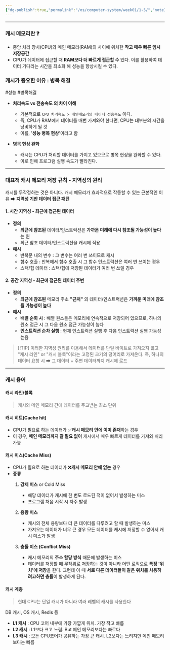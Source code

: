 ```yaml
---
{"dg-publish":true,"permalink":"/os/computer-system/week01/1-5/","noteIcon":"","created":"2025-07-12T23:31:40.713+09:00","updated":"2025-07-13T20:57:21.657+09:00"}
---
```



--- 
### 캐시 메모리란 ❓

- 중앙 처리 장치(CPU)와 메인 메모리(RAM)의 사이에 위치한 **작고 매우 빠른 임시 저장공간** 
- CPU가 데이터에 접근할 때 **RAM보다 더 빠르게 접근할 수** 있다. 이를 활용하여 데이터 기다리는 시간을 최소화 해 성능을 향상시킬 수 있다.

### 캐시가 중요한 이유 : 병목 해결 
#성능  #병목해결 

- **처리속도 vs 전송속도 의 차이 이해** 
	- 기본적으로 `CPU 처리속도 > 메인메모리의 데이터 전송속도` 이다.
	- 즉, CPU가 RAM에서 데이터를 매번 가져와야 한다면, CPU는 대부분의 시간을 낭비하게 될 것 
	- 이를, '**성능 병목 현상**'이라고 함 
	  
- **병목 현상 완화**
	- 캐시는 CPU가 처리할 데이터를 가지고 있으므로 병목 현상을 완화할 수 있다.
	- 이로 인해 프로그램 실행 속도가 빨라진다.
--- 
### 대표적 캐시 메모리 저장 규칙 - 지역성의 원리 

캐시를 무작정하는 것은 아니다.
캐시 메모리가 효과적으로 작동할 수 있는 근본적인 이유 ➡ **지역성 기반 데이터 접근 패턴** 

#### 1. 시간 지역성 - 최근에 접근된 데이터 
- **정의** 
	- **최근에 참조된** 데이터/인스트럭션은 **가까운 미래에 다시 참조될 가능성이 높다**는 원
	- 최근 참조 데이터/인스트럭션을 캐시에 적용 
- **예시**
	- 반복문 내의 변수 : 그 변수는 여러 번 쓰이므로 캐시 
	- 함수 호출 : 반복해서 함수 호출 시 그 함수 인스트럭션은 여러 번 쓰이는 경우 
	- 스택/힙 데이터 : 스택/힙에 저장된 데이터가 여러 번 쓰일 경우 

#### 2. 공간 지역성 - 최근에 접근된 데이터 주변
- **정의**
	- **최근에 참조된** 메모리 주소 **"근처"** 의 데이터/인스트럭션은 **가까운 미래에 참조될 가능성이 높다**
- **예시**
	- **배열 순회 시** : 배열 원소들은 메모리에 연속적으로 저장되어 있으므로, 하나의 원소 접근 시 그 다음 원소 접근 가능성이 높다
	- **인스트럭션 순차 실행** : 현재 인스트럭션 실행 후 다음 인스트럭션 실행 가능성 높음 


> [!TIP] 이러한 지역성 원리를 이용해서 데이터를 단일 바이트로 가져오지 않고 "캐시 라인" or "캐시 블록"이라는 고정된 크기의 덩어리로 가져온다.
> 즉, 하나의 데이터 요청 시 ➡ 그 데이터 + 주변 데이터까지 캐시에 로드 

--- 
### 캐시 용어 

#### 캐시 라인/블록 
> 캐시와 메인 메모리 간에 데이터를 주고받는 최소 단위 

#### 캐시 히트(Cache hit)
- CPU가 필요로 하는 데이터가 ✅**캐시 메모리 안에 이미 존재**하는 경우 
- 이 경우, **메인 메모리까지 갈 필요 없이** 캐시에서 매우 빠르게 데이터를 가져와 처리 가능 

#### 캐시 미스(Cache Miss)
- CPU가 필요로 하는 데이터가 ❌**캐시 메모리 안에 없는** 경우
- **종류**
	1. **강제 미스** or Cold Miss
		- 해당 데이터가 캐시에 한 번도 로드된 적이 없어서 발생하는 미스 
		- 프로그램 처음 시작 시 자주 발생 
		  
	2. **용량 미스**
		- 캐시의 전체 용량보다 더 큰 데이터를 다루려고 할 때 발생하는 미스
		- 가져오는 데이터가 너무 큰 경우 모든 데이터를 캐시에 저장할 수 없어서 캐시 미스가 발생
		  
	3. **충돌 미스 (Conflict Miss)**
		- 캐시 메모리의 **주소 할당 방식** 때문에 발생하는 미스
		- 데이터를 저장할 때 무작위로 저장하는 것이 아니라 어떤 로직으로 **특정 '위치'에 저장**을 한다. 그런데 이 때 **서로 다른 데이터들이 같은 위치를 사용하려고하면 충돌**이 발생하게 된다.

#### 캐시 계층 
> 현대 CPU는 단일 캐시가 아니라 여러 레벨의 캐시를 사용한다

DB 캐시, OS 캐시, Redis 등 

- **L1 캐시** : CPU 코어 내부에 가장 가깝게 위치. 가장 작고 빠름 
- **L2 캐시** : L1보다 크고 느림. But 메인 메모리보다는 빠르다
- **L3 캐시** : 모든 CPU코어가 공유하는 가장 큰 캐시. L2보다는 느리지만 메인 메모리보다는 빠름 


